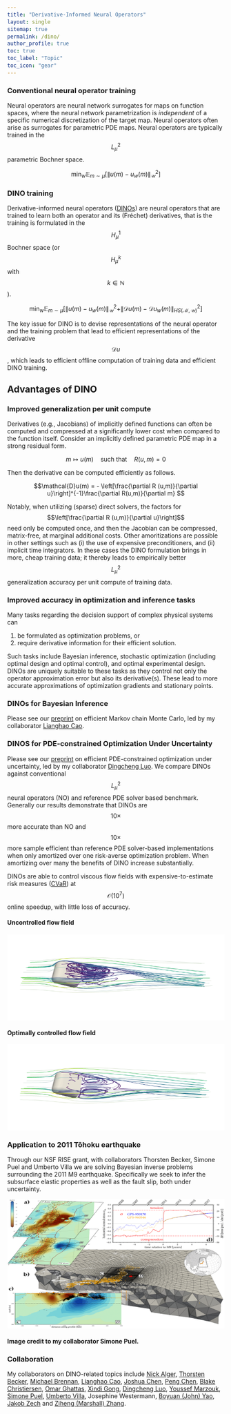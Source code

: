 ```yaml
---
title: "Derivative-Informed Neural Operators"
layout: single
sitemap: true
permalink: /dino/
author_profile: true
toc: true
toc_label: "Topic"
toc_icon: "gear"
---
```


<p style="text-align: justify">

</p>

### Conventional neural operator training
Neural operators are neural network surrogates for maps on function spaces, where the neural network parametrization is *independent* of a specific numerical discretization of the target map. Neural operators often arise as surrogates for parametric PDE maps. Neural operators are typically trained in the $$L^2_\mu$$ parametric Bochner space.

$$\min_w \mathbb{E}_{m \sim \mu}\left[\|u(m) - u_w(m)\|^2_{\mathcal{U}} \right]$$


### DINO training
Derivative-informed neural operators ([DINOs](https://www.sciencedirect.com/science/article/pii/S0021999123006502)) are neural operators that are trained to learn both an operator and its (Fréchet) derivatives, that is the training is formulated in the  $$H^1_\mu$$ Bochner space (or $$H^k_\mu$$ with $$k\in \mathbb{N}$$).


$$\min_w \mathbb{E}_{m \sim \mu}\left[\|u(m) - u_w(m)\|^2_{\mathcal{U}} + \|\mathcal{D}u(m) - \mathcal{D}u_w(m)\|^2_{HS(\mathcal{M},\mathcal{U})} \right]$$

The key issue for DINO is to devise representations of the neural operator and the training problem that lead to efficient representations of the derivative $$\mathcal{D}u$$, which leads to efficient offline computation of training data and efficient DINO training. 

## Advantages of DINO


### Improved generalization per unit compute

Derivatives (e.g., Jacobians) of implicitly defined functions can often be computed and compressed at a significantly lower cost when compared to the function itself. Consider an implicitly defined parametric PDE map in a strong residual form.

$$ m \mapsto u(m) \quad \text{such that} \quad R(u,m) = 0 $$

Then the derivative can be computed efficiently as follows.

$$\mathcal{D}u(m) = - \left[\frac{\partial R (u,m)}{\partial u}\right]^{-1}\frac{\partial R(u,m)}{\partial m} $$

Notably, when utilizing (sparse) direct solvers, the factors for $$\left[\frac{\partial R (u,m)}{\partial u}\right]$$ need only be computed once, and then the Jacobian can be compressed, matrix-free, at marginal additional costs. Other amoritizations are possible in other settings such as (i) the use of expensive preconditioners, and (ii) implicit time integrators. In these cases the DINO formulation brings in more, cheap training data; it thereby leads to empirically better $$L^2_\mu$$ generalization accuracy per unit compute of training data. 

### Improved accuracy in optimization and inference tasks

Many tasks regarding the decision support of complex physical systems can
1. be formulated as optimization problems, or 
2. require derivative information for their efficient solution. 

Such tasks include Bayesian inference, stochastic optimization (including optimal design and optimal control), and optimal experimental design. DINOs are uniquely suitable to these tasks as they control not only the operator approximation error but also its derivative(s). These lead to more accurate approximations of optimization gradients and stationary points.


### DINOs for Bayesian Inference

Please see our [preprint](https://arxiv.org/abs/2403.08220) on efficient Markov chain Monte Carlo, led by my collaborator [Lianghao Cao](https://www.lianghaocao.com/home).


### DINOS for PDE-constrained Optimization Under Uncertainty

Please see our [preprint](https://arxiv.org/abs/2305.20053) on efficient PDE-constrained optimization under uncertainty, led by my collaborator [Dingcheng Luo](https://oden.utexas.edu/people/directory/Dingcheng-Luo/). We compare DINOs against conventional $$L^2_\mu$$ neural operators (NO) and reference PDE solver based benchmark. Generally our results demonstrate that DINOs are $$10\times$$ more accurate than NO and $$10 \times$$ more sample efficient than reference PDE solver-based implementations when only amortized over one risk-averse optimization problem. When amortizing over many the benefits of DINO increase substantially. 


DINOs are able to control viscous flow fields with expensive-to-estimate risk measures ([CVaR](https://en.wikipedia.org/wiki/Expected_shortfall)) at $$\mathcal{O}(10^7)$$ online speedup, with little loss of accuracy. 

#### Uncontrolled flow field
<img src="/assets/images/v_uncontrolled_2.png" width="800" height="200" alt="" align="center" style="margin-bottom:0px;margin-top:0px;margin-left:auto;margin-right:auto;padding-left:auto;padding-right:auto;" />

#### Optimally controlled flow field
<img src="/assets/images/v_controlled_2.png" width="800" height="200" alt="" align="center" style="margin-bottom:0px;margin-top:0px;margin-left:auto;margin-right:auto;padding-left:auto;padding-right:auto;" />



### Application to 2011 Tōhoku earthquake

Through our NSF RISE grant, with collaborators Thorsten Becker, Simone Puel and Umberto Villa we are solving Bayesian inverse problems surrounding the 2011 M9 earthquake. Specifically we seek to infer the subsurface elastic properties as well as the fault slip, both under uncertainty.


<img src="/assets/images/3D_mesh_Japan_1.png" width="800" height="300" alt="" align="center" style="margin-bottom:1px;margin-top:1px;margin-left:auto;margin-right:auto;padding-left:auto;padding-right:auto;" />

#### Image credit to my collaborator Simone Puel.


### Collaboration

My collaborators on DINO-related topics include [Nick Alger](https://oden.utexas.edu/people/directory/Nick-Alger/), [Thorsten Becker](https://www-udc.ig.utexas.edu/external/becker/), [Michael Brennan](https://michaelcbrennan.com/), [Lianghao Cao](https://www.lianghaocao.com/home), [Joshua Chen](https://oden.utexas.edu/people/directory/Joshua-Chen/), [Peng Chen](https://faculty.cc.gatech.edu/~pchen402/), [Blake Christiersen](https://oden.utexas.edu/people/directory/Blake-Christierson/), [Omar Ghattas](https://users.oden.utexas.edu/~omar/), [Xindi Gong](https://oden.utexas.edu/people/directory/Xindi-Gong/), [Dingcheng Luo](https://oden.utexas.edu/people/directory/Dingcheng-Luo/), [Youssef Marzouk](https://aeroastro.mit.edu/people/youssef-m-marzouk/), [Simone Puel](https://www.linkedin.com/in/simonepuel/?locale=en_US), [Umberto Villa](https://uvilla.github.io/), Josephine Westermann, [Boyuan (John) Yao](https://oden.utexas.edu/people/directory/Boyuan-(John)-Yao/), [Jakob Zech](https://jakobzech.com/) and [Ziheng (Marshall) Zhang](https://oden.utexas.edu/people/directory/Ziheng-Zhang/). 



